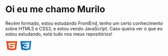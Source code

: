 <h1>Oi eu me chamo Murilo</h1>

Recém formado, estou estudando FrontEnd, tenho um certo conhecimento sobre HTML5 e CSS3, e estou vendo JavaScript. Caso queira ver o que eu estou estudando, está tudo nos meus repositórios!


<div style="display: inline_block">
 <img align="center" alt="Rafa-HTML" height="30" width="40" src="https://raw.githubusercontent.com/devicons/devicon/master/icons/html5/html5-original.svg">
 <img align="center" alt="Rafa-CSS" height="30" width="40" src="https://raw.githubusercontent.com/devicons/devicon/master/icons/css3/css3-original.svg">
</div>






  

